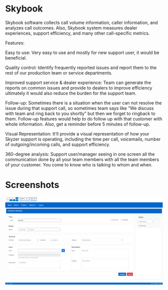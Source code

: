 # Skybook

Skybook software collects call volume information, caller information, and analyzes call
outcomes. Also, Skybook system measures dealer experiences, support efficiency, and many
other call-specific metrics.

Features:

Easy to use: Very easy to use and mostly for new support user, it would be beneficial.

Quality control: Identify frequently reported issues and report them to the rest of our
production team or service departments.

Improved support service &amp; dealer experience: Team can generate the reports on common
issues and provide to dealers to improve efficiency ultimately it would also reduce the burden
for the support team.

Follow-up: Sometimes there is a situation when the user can not resolve the issue during that
support call, so sometimes team says like ”We discuss with team and ring back to you shortly”
but then we forget to ringback to them. Follow-up features would help to do follow up with
that customer with whole information. Also, get a reminder before 5 minutes of follow-up.

Visual Representation: It’ll provide a visual representation of how your Skyzer support is
operating, including the time per call, voicemails, number of outgoing/incoming calls, and
support efficiency.

360-degree analysis: Support user/manager seeing in one screen all the communication done
by all your team members with all the team members of your customer. You come to know
who is talking to whom and when.

# Screenshots

![Alt text](https://github.com/jaysolanki46/Skybook/blob/master/WebContent/IMAGES/SiteSnaps/1.0%20Book.png "Customer Call Book")

